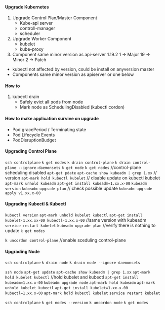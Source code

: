 #### Upgrade Kubernetes

1. Upgrade Control Plan/Master Component
   - Kube-api server
   - controll-manager
   - scheduler
2. Upgrade Worker Component
   - kubelet
   - kube-proxy
3. Component same minor version as api-server
   1.19.2
   1 -> Major
   19 -> Minor
   2 -> Patch

- kubectl not affected by version, could be install on anyversion master
- Components same minor version as apiserver or one below

#### How to

1. kubectl drain
   - Safely evict all pods from node
   - Mark node as SchedulingDisabled (kubectl cordon)

#### How to make application survive on upgrade

- Pod gracePeriod / Terminating state
- Pod Lifecycle Events
- PodDisruptionBudget

#### Upgrading Control Plane

`ssh controlplane`
`k get nodes`
`k drain control-plane`
`k drain control-plane --ignore-daemonsets`
`k get node`
`k get nodes` //control-plane scheduling disabled
`apt-get pdate`
`apt-cache show kubeadm | grep 1.xx` // version
`apt-mark hold kubectl kubelet` // disable update on kubectl kubelet
`apt-mark unhold kubeadm`
`apt-get install kubeadm=1.xx.x-00`
`kubeadm version`
`kubeadm upgrade plan` // check possible update
`kubeadm upgrade apply v1.xx.x-00`

#### Upgrading Kubectl & Kubectl

`kubectl version`
`apt-mark unhold kubelet kubectl`
`apt-get install kubelet-1.xx.xx-00 kubectl-1.xx.x-00` //same version with kubeadm
`service restart kubelet`
`kubeadm upgrade plan` //verify there is nothing to update
`k get nodes`

`k uncordon control-plane` //enable sceduling control-plane

#### Upgrading Node

`ssh controlplane`
`k drain node`
`k drain node --ignore-daemonsets`

`ssh node`
`apt-get update`
`apt-cache show kubeadm | grep 1.xx`
`apt-mark hold kubelet kubectl` //hold kubelet and kubectl
`apt-get install kubeadm=1.xx.x-00`
`kubeadm upgrade node`
`apt-mark hold kubeadm`
`apt-mark unhold kubelet kubectl`
`apt-get install kubelet=1.xx.x-00 kubectl=1.xx.x-00`
`apt-mark hold kubectl kubelet`
`service restart kubelet`

`ssh controlplane`
`k get nodes --version`
`k uncordon node`
`k get nodes`
